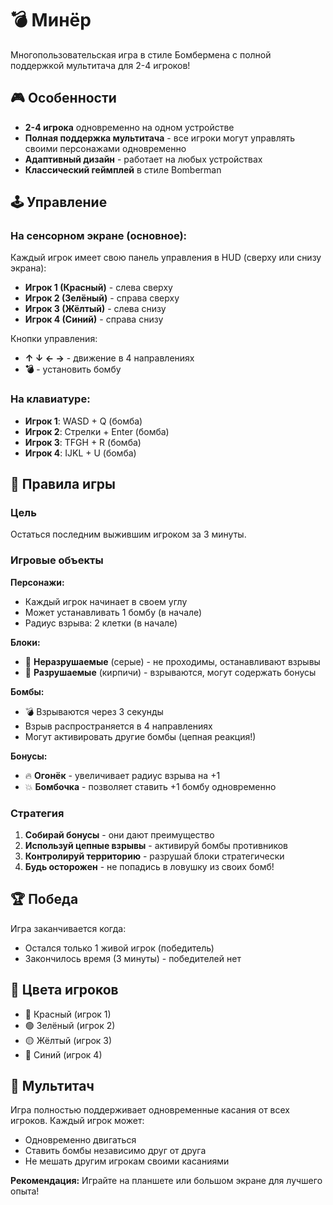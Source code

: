 # 💣 Минёр

Многопользовательская игра в стиле Бомбермена с полной поддержкой мультитача для 2-4 игроков!

## 🎮 Особенности

- **2-4 игрока** одновременно на одном устройстве
- **Полная поддержка мультитача** - все игроки могут управлять своими персонажами одновременно
- **Адаптивный дизайн** - работает на любых устройствах
- **Классический геймплей** в стиле Bomberman

## 🕹️ Управление

### На сенсорном экране (основное):
Каждый игрок имеет свою панель управления в HUD (сверху или снизу экрана):
- **Игрок 1 (Красный)** - слева сверху
- **Игрок 2 (Зелёный)** - справа сверху  
- **Игрок 3 (Жёлтый)** - слева снизу
- **Игрок 4 (Синий)** - справа снизу

Кнопки управления:
- **↑ ↓ ← →** - движение в 4 направлениях
- **💣** - установить бомбу

### На клавиатуре:
- **Игрок 1**: WASD + Q (бомба)
- **Игрок 2**: Стрелки + Enter (бомба)
- **Игрок 3**: TFGH + R (бомба)
- **Игрок 4**: IJKL + U (бомба)

## 🎯 Правила игры

### Цель
Остаться последним выжившим игроком за 3 минуты.

### Игровые объекты

**Персонажи:**
- Каждый игрок начинает в своем углу
- Может устанавливать 1 бомбу (в начале)
- Радиус взрыва: 2 клетки (в начале)

**Блоки:**
- 🔲 **Неразрушаемые** (серые) - не проходимы, останавливают взрывы
- 🧱 **Разрушаемые** (кирпичи) - взрываются, могут содержать бонусы

**Бомбы:**
- 💣 Взрываются через 3 секунды
- Взрыв распространяется в 4 направлениях
- Могут активировать другие бомбы (цепная реакция!)

**Бонусы:**
- 🔥 **Огонёк** - увеличивает радиус взрыва на +1
- 💥 **Бомбочка** - позволяет ставить +1 бомбу одновременно

### Стратегия

1. **Собирай бонусы** - они дают преимущество
2. **Используй цепные взрывы** - активируй бомбы противников
3. **Контролируй территорию** - разрушай блоки стратегически
4. **Будь осторожен** - не попадись в ловушку из своих бомб!

## 🏆 Победа

Игра заканчивается когда:
- Остался только 1 живой игрок (победитель)
- Закончилось время (3 минуты) - победителей нет

## 🎨 Цвета игроков

- 🔴 Красный (игрок 1)
- 🟢 Зелёный (игрок 2)
- 🟡 Жёлтый (игрок 3)
- 🔵 Синий (игрок 4)

## 📱 Мультитач

Игра полностью поддерживает одновременные касания от всех игроков. Каждый игрок может:
- Одновременно двигаться
- Ставить бомбы независимо друг от друга
- Не мешать другим игрокам своими касаниями

**Рекомендация:** Играйте на планшете или большом экране для лучшего опыта!


